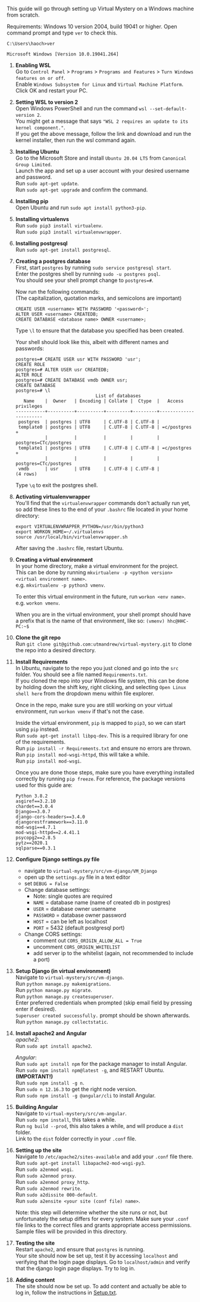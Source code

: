 This guide will go through setting up Virtual Mystery on a Windows machine from scratch.

Requirements:
    Windows 10 version 2004, build 19041 or higher.
    Open command prompt and type `ver` to check this.

    C:\Users\haoch>ver

    Microsoft Windows [Version 10.0.19041.264]

1. **Enabling WSL**\
     Go to `Control Panel` > `Programs` > `Programs and Features` > `Turn Windows features on or off`.\
     Enable `Windows Subsystem for Linux` and `Virtual Machine Platform`.\
     Click OK and restart your PC.

2. **Setting WSL to version 2**\
     Open Windows PowerShell and run the command `wsl --set-default-version 2`.\
     You might get a message that says `"WSL 2 requires an update to its kernel component."`.\
     If you get the above message, follow the link and download and run the kernel installer,
     then run the wsl command again.

3. **Installing Ubuntu**\
     Go to the Microsoft Store and install `Ubuntu 20.04 LTS` from `Canonical Group Limited`.\
     Launch the app and set up a user account with your desired username and password.\
     Run `sudo apt-get update`.\
     Run `sudo apt-get upgrade` and confirm the command.

4. **Installing pip**\
     Open Ubuntu and run `sudo apt install python3-pip`.

5. **Installing virtualenvs**\
     Run `sudo pip3 install virtualenv`.\
     Run `sudo pip3 install virtualenvwrapper`.

6. **Installing postgresql**\
     Run `sudo apt-get install postgresql`.

7. **Creating a postgres database**\
     First, start `postgres` by running `sudo service postgresql start`.\
     Enter the postgres shell by running `sudo -u postgres psql`.\
     You should see your shell prompt change to `postgres=#`.

     Now run the following commands:\
     (The capitalization, quotation marks, and semicolons are important)

     ```
     CREATE USER <username> WITH PASSWORD '<password>';
     ALTER USER <username> CREATEDB;
     CREATE DATABASE <database name> OWNER <username>;
     ```

     Type `\l` to ensure that the database you specified has been created.

     Your shell should look like this, albeit with different names and passwords:
     ```
     postgres=# CREATE USER usr WITH PASSWORD 'usr';
     CREATE ROLE
     postgres=# ALTER USER usr CREATEDB;
     ALTER ROLE
     postgres=# CREATE DATABASE vmdb OWNER usr;
     CREATE DATABASE
     postgres=# \l
                                   List of databases
        Name    |  Owner   | Encoding | Collate |  Ctype  |   Access privileges
     -----------+----------+----------+---------+---------+-----------------------
      postgres  | postgres | UTF8     | C.UTF-8 | C.UTF-8 |
      template0 | postgres | UTF8     | C.UTF-8 | C.UTF-8 | =c/postgres          +
                |          |          |         |         | postgres=CTc/postgres
      template1 | postgres | UTF8     | C.UTF-8 | C.UTF-8 | =c/postgres          +
                |          |          |         |         | postgres=CTc/postgres
      vmdb      | usr      | UTF8     | C.UTF-8 | C.UTF-8 |
     (4 rows)
     ```

     Type `\q` to exit the postgres shell.

8. **Activating virtualenvwrapper**\
     You'll find that the `virtualenvwrapper` commands don't actually run yet,
     so add these lines to the end of your `.bashrc` file located in your home directory:

     ```
     export VIRTUALENVWRAPPER_PYTHON=/usr/bin/python3
     export WORKON_HOME=~/.virtualenvs
     source /usr/local/bin/virtualenvwrapper.sh
     ```

     After saving the `.bashrc` file, restart Ubuntu.

9. **Creating a virtual environment**\
     In your home directory, make a virtual environment for the project.\
     This can be done by running `mkvirtualenv -p <python version> <virtual environment name>`.\
     e.g. `mkvirtualenv -p python3 vmenv`.

     To enter this virtual environment in the future, run `workon <env name>`.
     e.g. `workon vmenv`.

     When you are in the virtual environment, your shell prompt should
     have a prefix that is the name of that environment, like so:
     `(vmenv) hhc@HHC-PC:~$`

10. **Clone the git repo**\
     Run `git clone git@github.com:utmandrew/virtual-mystery.git` to clone the repo into
     a desired directory.

11. **Install Requirements**\
     In Ubuntu, navigate to the repo you just cloned and go into the `src` folder.
     You should see a file named `Requirements.txt`.\
     If you cloned the repo into your Windows file system, this can be done by
     holding down the shift key, right clicking, and selecting `Open Linux shell here`
     from the dropdown menu within file explorer.

     Once in the repo, make sure you are still working on your virtual environment,
     run `workon vmenv` if that's not the case.

     Inside the virtual environment, `pip` is mapped to `pip3`, so we can start using `pip` instead.\
     Run `sudo apt-get install libpq-dev`. This is a required library for one of the requirements.\
     Run `pip install -r Requirements.txt` and ensure no errors are thrown.\
     Run `pip install mod-wsgi-httpd`, this will take a while.\
     Run `pip install mod-wsgi`.

     Once you are done those steps, make sure you have everything installed correctly by
     running `pip freeze`.
     For reference, the package versions used for this guide are:
     ```
     Python 3.8.2
     asgiref==3.2.10
     chardet==3.0.4
     Django==3.0.7
     django-cors-headers==3.4.0
     djangorestframework==3.11.0
     mod-wsgi==4.7.1
     mod-wsgi-httpd==2.4.41.1
     psycopg2==2.8.5
     pytz==2020.1
     sqlparse==0.3.1
     ```

12. **Configure Django settings.py file**
     - navigate to `virtual-mystery/src/vm-django/VM_Django`
     - open up the `settings.py` file in a text editor
     - set `DEBUG = False`
     - Change database settings:
        - Note: single quotes are required
        - `NAME` = database name (name of created db in postgres)
        - `USER` = database owner username
        - `PASSWORD` = database owner password
        - `HOST` = can be left as localhost
        - `PORT` = 5432 (default postgresql port)
     - Change CORS settings:
        - comment out `CORS_ORIGIN_ALLOW_ALL = True`
        - uncomment `CORS_ORIGIN_WHITELIST`
        - add server ip to the whitelist (again, not recommended to include a port)

13. **Setup Django (in virtual environment)**\
     Navigate to `virtual-mystery/src/vm-django`.\
     Run `python manage.py makemigrations`.\
     Run `python manage.py migrate`.\
     Run `python manage.py createsuperuser`.\
     Enter preferred credentials when prompted (skip email field by pressing enter if desired).\
     `Superuser created successfully.` prompt should be shown afterwards.\
     Run `python manage.py collectstatic`.

14. **Install apache2 and Angular**\
     *apache2*:\
     Run `sudo apt install apache2`.

     *Angular*:\
     Run `sudo apt install npm` for the package manager to install Angular.\
     Run `sudo npm install npm@latest -g`, and RESTART Ubuntu. **(IMPORTANT!)**\
     Run `sudo npm install -g n`.\
     Run `sudo n 12.16.3` to get the right node version.\
     Run `sudo npm install -g @angular/cli` to install Angular.

15. **Building Angular**\
     Navigate to `virtual-mystery/src/vm-angular`.\
     Run `sudo npm install`, this takes a while.\
     Run `ng build --prod`, this also takes a while, and will produce a `dist` folder.\
     Link to the `dist` folder correctly in your `.conf` file.

16. **Setting up the site**\
     Navigate to `/etc/apache2/sites-available` and add your `.conf` file there.\
     Run `sudo apt-get install libapache2-mod-wsgi-py3`.\
     Run `sudo a2enmod wsgi`.\
     Run `sudo a2enmod proxy`.\
     Run `sudo a2enmod proxy_http`.\
     Run `sudo a2enmod rewrite`.\
     Run `sudo a2dissite 000-default`.\
     Run `sudo a2ensite <your site (conf file) name>`.

     Note: this step will determine whether the site runs or not, but unfortunately
     the setup differs for every system. Make sure your `.conf` file links to the correct
     files and grants appropriate access permissions. Sample files will be provided in this directory.

17. **Testing the site**\
     Restart `apache2`, and ensure that `postgres` is running.\
     Your site should now be set up, test it by accessing `localhost` and
     verifying that the login page displays. Go to `localhost/admin` and verify
     that the django login page displays. Try to log in.

18. **Adding content**\
     The site should now be set up. To add content and actually be able to log in, follow the instructions
     in [Setup.txt](https://github.com/utmandrew/virtual-mystery/blob/master/docs/Setup.txt "Setup documentation").
